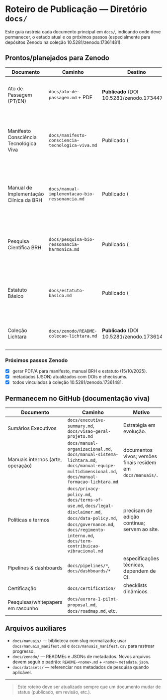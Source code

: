# Roteiro de Publicação — Diretório `docs/`

Este guia rastreia cada documento principal em `docs/`, indicando onde deve permanecer, o estado atual e os próximos passos (especialmente para depósitos Zenodo na coleção 10.5281/zenodo.17361481).

## Prontos/planejados para Zenodo

| Documento | Caminho | Destino | Observações |
| --- | --- | --- | --- |
| Ato de Passagem (PT/EN) | `docs/ato-de-passagem.md` + PDF | **Publicado** (DOI 10.5281/zenodo.17344755) | PDF/A enviado em 2025‑10‑15; metadados em `docs/zenodo/ato-de-passagem-metadata.json`. |
| Manifesto Consciência Tecnológica Viva | `docs/manifesto-consciencia-tecnologica-viva.md` | Publicado ( | Texto final sobre ética/IA. PDF/A gerado em `docs/manifesto-consciencia-tecnologica-viva.pdf`; metadados em `docs/zenodo/manifesto-consciencia-metadata.json`. |
| Manual de Implementação Clínica da BRH | `docs/manual-implementacao-bio-ressonancia.md` | Publicado ( | Guia clínico com anexos. PDF/A em `docs/manual-implementacao-bio-ressonancia.pdf`; metadados em `docs/zenodo/manual-implementacao-brh-metadata.json`. |
| Pesquisa Científica BRH | `docs/pesquisa-bio-ressonancia-harmonica.md` | Publicado ( | Relatório completo. PDF/A em `docs/pesquisa-bio-ressonancia-harmonica.pdf`; metadados em `docs/zenodo/pesquisa-brh-metadata.json`. |
| Estatuto Básico | `docs/estatuto-basico.md` | Publicado ( | Documento institucional final. PDF/A em `docs/estatuto-basico.pdf`; metadados em `docs/zenodo/estatuto-basico-metadata.json`. |
| Coleção Lichtara | `docs/zenodo/README-colecao-lichtara.md` | **Publicado** (DOI 10.5281/zenodo.17361481) | README e metadata já prontos (`docs/zenodo/colecao-lichtara-metadata.json`). |

### Próximos passos Zenodo
- [x] gerar PDF/A para manifesto, manual BRH e estatuto (15/10/2025).
- [x] metadados (JSON) atualizados com DOIs e checksums.
- [x] todos vinculados à coleção 10.5281/zenodo.17361481.

## Permanecem no GitHub (documentação viva)

| Documento | Caminho | Motivo |
| --- | --- | --- |
| Sumários Executivos | `docs/executive-summary.md`, `docs/visao-geral-projeto.md` | Estratégia em evolução. |
| Manuais internos (arte, operação) | `docs/manual-organizacional.md`, `docs/manual-sistema-lichtara.md`, `docs/manual-equipe-multidimensional.md`, `docs/manual-formacao-lichtara.md` | documentos vivos; versões finais residem em `docs/manuais/`. |
| Políticas e termos | `docs/privacy-policy.md`, `docs/terms-of-use.md`, `docs/legal-disclaimer.md`, `docs/data-policy.md`, `docs/governance.md`, `docs/regimento-interno.md`, `docs/term-contribuicao-vibracional.md` | precisam de edição contínua; servem ao site. |
| Pipelines & dashboards | `docs/pipelines/*`, `docs/dashboards/*` | especificações técnicas, dependem de CI. |
| Certificação | `docs/certification/` | checklists dinâmicos. |
| Pesquisas/whitepapers em rascunho | `docs/aurora-1-pilot-proposal.md`, `docs/roadmap.md`, etc. |

## Arquivos auxiliares
- `docs/manuais/` — biblioteca com slug normalizado; usar `docs/manuais_manifest.md` e `docs/manuais_manifest.csv` para rastrear progresso.
- `docs/zenodo/` — READMEs e JSONs de metadados. Novos arquivos devem seguir o padrão: `README-<nome>.md` + `<nome>-metadata.json`.
- `docs/datasets/` — referenciar nos metadados de pesquisa quando aplicável.

---

> Este roteiro deve ser atualizado sempre que um documento mudar de status (publicado, em revisão, etc.).
